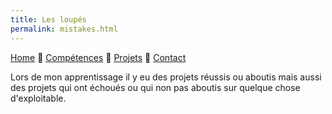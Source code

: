 ```yaml
---
title: Les loupés
permalink: mistakes.html
---
```


[Home](index.html) 🔸 [Compétences](skills.html) 🔸 [Projets](projects.html) 🔸 [Contact](contact.html)

Lors de mon apprentissage il y eu des projets réussis ou aboutis mais aussi des projets qui ont échoués ou qui non pas aboutis sur quelque chose d'exploitable.
